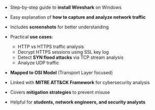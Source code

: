 
* Step-by-step guide to **install Wireshark** on Windows
* Easy explanation of **how to capture and analyze network traffic**
* Includes **screenshots** for better understanding
  
* Practical **use cases**:
  * HTTP vs HTTPS traffic analysis
  * Decrypt HTTPS sessions using SSL key log
  * Detect **SYN flood attacks** via TCP stream analysis
  * Analyze UDP traffic
    
* **Mapped to OSI Model** (Transport Layer focused)
* Linked with **MITRE ATT\&CK Framework** for cybersecurity analysis
* Covers **mitigation strategies** to prevent misuse
* Helpful for **students, network engineers, and security analysts**

